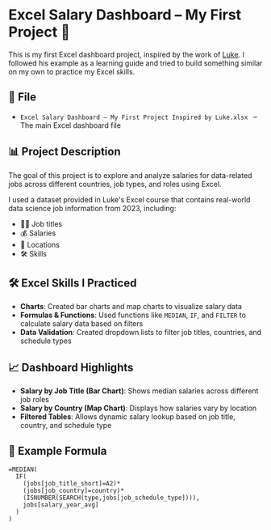 
# Excel Salary Dashboard – My First Project 🎉

This is my first Excel dashboard project, inspired by the work of [Luke](#). I followed his example as a learning guide and tried to build something similar on my own to practice my Excel skills.

## 📁 File

- `Excel Salary Dashboard – My First Project Inspired by Luke.xlsx
  ` – The main Excel dashboard file

## 📊 Project Description

The goal of this project is to explore and analyze salaries for data-related jobs across different countries, job types, and roles using Excel.

I used a dataset provided in Luke's Excel course that contains real-world data science job information from 2023, including:

- 👨‍💼 Job titles
- 💰 Salaries
- 📍 Locations
- 🛠️ Skills

## 🛠 Excel Skills I Practiced

- **Charts**: Created bar charts and map charts to visualize salary data
- **Formulas & Functions**: Used functions like `MEDIAN`, `IF`, and `FILTER` to calculate salary data based on filters
- **Data Validation**: Created dropdown lists to filter job titles, countries, and schedule types

## 📈 Dashboard Highlights

- **Salary by Job Title (Bar Chart)**: Shows median salaries across different job roles
- **Salary by Country (Map Chart)**: Displays how salaries vary by location
- **Filtered Tables**: Allows dynamic salary lookup based on job title, country, and schedule type

## 🔢 Example Formula

```excel
=MEDIAN(
  IF(
    (jobs[job_title_short]=A2)*
    (jobs[job_country]=country)*
    (ISNUMBER(SEARCH(type,jobs[job_schedule_type]))),
    jobs[salary_year_avg]
  )
)



